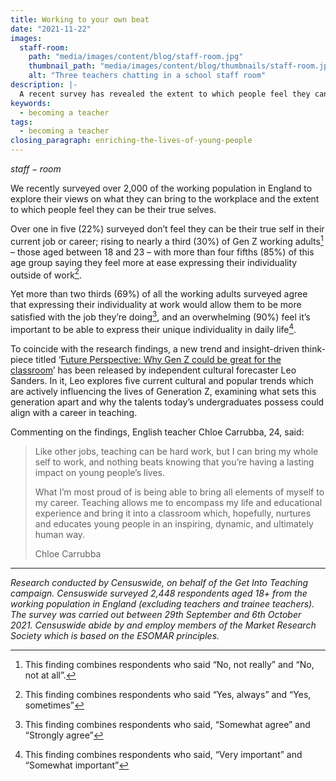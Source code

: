 ```yaml
---
title: Working to your own beat
date: "2021-11-22"
images:
  staff-room:
    path: "media/images/content/blog/staff-room.jpg"
    thumbnail_path: "media/images/content/blog/thumbnails/staff-room.jpg"
    alt: "Three teachers chatting in a school staff room"
description: |-
  A recent survey has revealed the extent to which people feel they can be their true selves in the workplace.
keywords:
  - becoming a teacher
tags:
  - becoming a teacher
closing_paragraph: enriching-the-lives-of-young-people
---
```


$staff-room$

We recently surveyed over 2,000 of the working population in England to explore their views on what they can bring to the workplace and the extent to which people feel they can be their true selves.

Over one in five (22%) surveyed don’t feel they can be their true self in their current job or career; rising to nearly a third (30%) of Gen Z working adults[^1] – those aged between 18 and 23 – with more than four fifths (85%) of this age group saying they feel more at ease expressing their individuality outside of work[^2].

Yet more than two thirds (69%) of all the working adults surveyed agree that expressing their individuality at work would allow them to be more satisfied with the job they’re doing[^3], and an overwhelming (90%) feel it’s important to be able to express their unique individuality in daily life[^4]. 

To coincide with the research findings, a new trend and insight-driven think-piece titled ‘[Future Perspective: Why Gen Z could be great for the classroom](https://leoconsults.com/docs/Why-GenZ-Could-Be-Great-For-The-Classroom.pdf)’ has been released by independent cultural forecaster Leo Sanders. In it, Leo explores five current cultural and popular trends which are actively influencing the lives of Generation Z, examining what sets this generation apart and why the talents today’s undergraduates possess could align with a career in teaching.

Commenting on the findings, English teacher Chloe Carrubba, 24, said:

> Like other jobs, teaching can be hard work, but I can bring my whole self to work, and nothing beats knowing that you’re having a lasting impact on young people’s lives. 
>
> What I’m most proud of is being able to bring all elements of myself to my career. Teaching allows me to encompass my life and educational experience and bring it into a classroom which, hopefully, nurtures and educates young people in an inspiring, dynamic, and ultimately human way.
>
> Chloe Carrubba

---

*Research conducted by Censuswide, on behalf of the Get Into Teaching campaign. Censuswide surveyed 2,448 respondents aged 18+ from the working population in England (excluding teachers and trainee teachers). The survey was carried out between 29th September and 6th October 2021. Censuswide abide by and employ members of the Market Research Society which is based on the ESOMAR principles.*

[^1]:
    This finding combines respondents who said “No, not really” and “No, not at all”.

[^2]:
    This finding combines respondents who said “Yes, always” and “Yes, sometimes”

[^3]:
    This finding combines respondents who said, “Somewhat agree” and “Strongly agree”

[^4]:
    This finding combines respondents who said, “Very important” and “Somewhat important”
